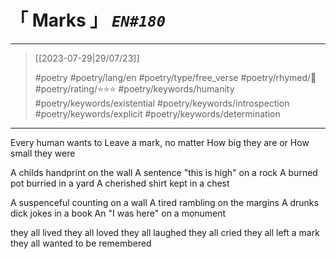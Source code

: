# &#12300; Marks &#12301; *`EN#180`*

---

> [[2023-07-29|29/07/23]]
> 
> #poetry 
> #poetry/lang/en 
> #poetry/type/free_verse 
> #poetry/rhymed/🔴 
> #poetry/rating/⭐⭐⭐ 
> #poetry/keywords/humanity #poetry/keywords/existential #poetry/keywords/introspection #poetry/keywords/explicit #poetry/keywords/determination 

---

Every human wants to
Leave a mark, no matter
How big they are or
How small they were

A childs handprint on the wall
A sentence "this is high" on a rock
A burned pot burried in a yard
A cherished shirt kept in a chest

A suspenceful counting on a wall
A tired rambling on the margins 
A drunks dick jokes in a book
An "I was here" on a monument

they all lived
they all loved
they all laughed
they all cried
they all left a mark
they all wanted
to be remembered
